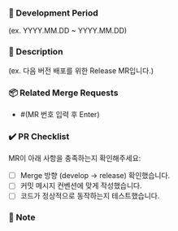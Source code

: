 <!--
🚀 Release MR (제목을 입력해주세요)

📌 사용 예시:
[🚀 FE] 대기실 등록/검색 기능 릴리즈
[🚀 BE] 마이페이지 기능 배포

⚠️ (괄호) 항목은 모두 지우고 알맞게 작성해주세요.
-->

### 📅 Development Period

<!-- 작업 기간을 YYYY.MM.DD ~ YYYY.MM.DD 형식으로 입력해주세요 -->

(ex. YYYY.MM.DD ~ YYYY.MM.DD)

### 📢 Description

(ex. 다음 버전 배포를 위한 Release MR입니다.)

<!-- 작업 내용을 명확하게 설명해주세요 -->

### 📦 Related Merge Requests

- #(MR 번호 입력 후 Enter)

### ✔️ PR Checklist

MR이 아래 사항을 충족하는지 확인해주세요:

- [ ] Merge 방향 (develop -> release) 확인했습니다.
- [ ] 커밋 메시지 컨벤션에 맞게 작성했습니다.
- [ ] 코드가 정상적으로 동작하는지 테스트했습니다.

### 🔖 Note

<!-- 참고사항을 적어주세요 -->
